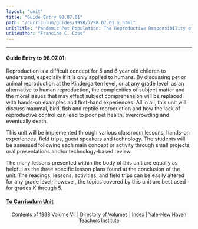 ```yaml
---
layout: "unit"
title: "Guide Entry 98.07.01"
path: "/curriculum/guides/1998/7/98.07.01.x.html"
unitTitle: "Pandemic Pet Population: The Reproductive Responsibility of Pet Owners"
unitAuthor: "Francine C. Coss"
---
```

<body>
 <p>
 </p>
 <hr/>
 <h4>
  Guide Entry to 98.07.01:
 </h4>
 Reproduction is a difficult concept for 5 and 6 year old children to understand, especially if it is only applied to humans.  By discussing pet or animal reproduction at the Kindergarten level, or at any grade level, as an alternative to human reproduction, the complexities of subject matter and the moral issues that may effect subject comprehension will be replaced with hands-on examples and first-hand experiences.  All in all, this unit will discuss mammal, bird, fish and reptile reproduction and how the lack of reproductive control can lead to poor pet health, overcrowding and eventually death.
 <p>
  This unit will be implemented through various classroom lessons, hands-on experiences, field trips, guest speakers and technology.  The students will be assessed following each main concept or activity through small projects, oral presentations and/or technology-based review.
 </p>
 <p>
  The many lessons presented within the body of this unit are equally as helpful as the three specific lesson plans found at the conclusion of the unit.  The readings, lessons, activities, and field trips can be easily altered for any grade level; however, the topics covered by this unit are best used for grades K through 5.
 </p>
 <p>
 </p>
 <p>
 </p>
 <h4>
  <a href="../../../units/1998/7/98.07.01.x.html">
   To Curriculum Unit
  </a>
 </h4>
 <center>
  <font size="-1">
   <a href="../../../units/1998/7/">
    Contents of 1998 Volume VII
   </a>
   |
   <a href="../../../units/">
    Directory of Volumes
   </a>
   |
   <a href="../../../indexes/">
    Index
   </a>
   |
   <a href="../../../../">
    Yale-New Haven Teachers Institute
   </a>
  </font>
 </center>
</body>